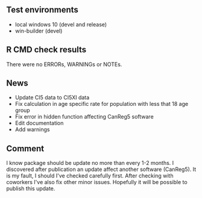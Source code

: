 ## Test environments
* local windows 10 (devel and release)
* win-builder (devel)

## R CMD check results
There were no ERRORs, WARNINGs or NOTEs. 

## News
* Update CI5 data to CI5XI data
* Fix calculation in age specific rate for population with less that 18 age group
* Fix error in hidden function affecting CanReg5 software
* Edit documentation
* Add warnings

## Comment
I know package should be update no more than every 1-2 months. 
I discovered after publication an update affect another software (CanReg5).
It is my fault, I should I've checked carefully first.
After checking with coworkers I've also fix other minor issues.
Hopefully it will be possible to publish this update.

